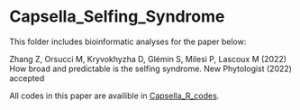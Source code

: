 # Capsella_Selfing_Syndrome

This folder includes bioinformatic analyses for the paper below:

Zhang Z, Orsucci M, Kryvokhyzha D, Glémin S, Milesi P, Lascoux M (2022) How broad and predictable is the selfing syndrome. New Phytologist (2022) accepted

All codes in this paper are availible in [Capsella_R_codes](https://github.com/ZebinZ/Capsella_Selfing_Syndrome/tree/main/Capsella_R_codes).
